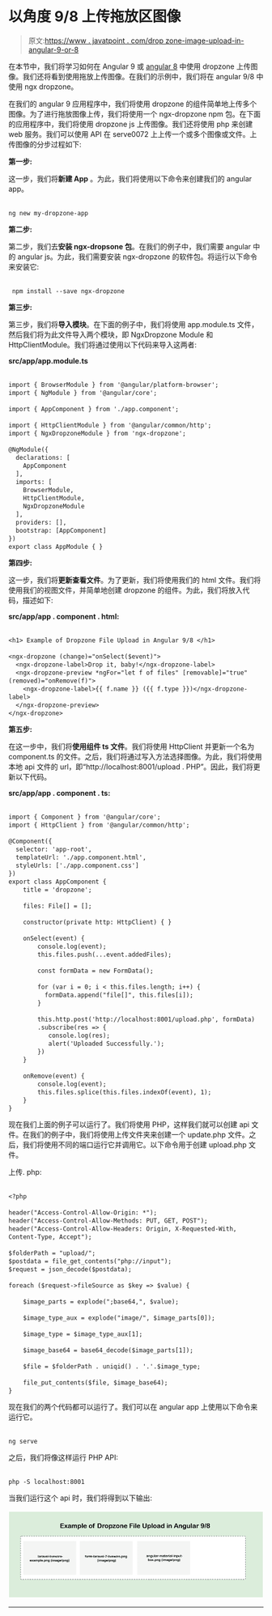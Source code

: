 # 以角度 9/8 上传拖放区图像

> 原文:[https://www . javatpoint . com/drop zone-image-upload-in-angular-9-or-8](https://www.javatpoint.com/dropzone-image-upload-in-angular-9-or-8)

在本节中，我们将学习如何在 Angular 9 或 [angular 8](https://www.javatpoint.com/angular-8) 中使用 dropzone 上传图像。我们还将看到使用拖放上传图像。在我们的示例中，我们将在 angular 9/8 中使用 ngx dropzone。

在我们的 angular 9 应用程序中，我们将使用 dropzone 的组件简单地上传多个图像。为了进行拖放图像上传，我们将使用一个 ngx-dropzone npm 包。在下面的应用程序中，我们将使用 dropzone js 上传图像。我们还将使用 php 来创建 web 服务。我们可以使用 API 在 serve0072 上上传一个或多个图像或文件。上传图像的分步过程如下:

**第一步:**

这一步，我们将**新建 App** 。为此，我们将使用以下命令来创建我们的 angular app。

```

ng new my-dropzone-app

```

**第二步:**

第二步，我们去**安装 ngx-dropsone 包**。在我们的例子中，我们需要 angular 中的 angular js。为此，我们需要安装 ngx-dropzone 的软件包。将运行以下命令来安装它:

```

 npm install --save ngx-dropzone

```

**第三步:**

第三步，我们将**导入模块**。在下面的例子中，我们将使用 app.module.ts 文件，然后我们将为此文件导入两个模块，即 NgxDropzone Module 和 HttpClientModule。我们将通过使用以下代码来导入这两者:

**src/app/app.module.ts**

```

import { BrowserModule } from '@angular/platform-browser';
import { NgModule } from '@angular/core';

import { AppComponent } from './app.component';

import { HttpClientModule } from '@angular/common/http';
import { NgxDropzoneModule } from 'ngx-dropzone';

@NgModule({
  declarations: [
    AppComponent
  ],
  imports: [
    BrowserModule,
    HttpClientModule,
    NgxDropzoneModule
  ],
  providers: [],
  bootstrap: [AppComponent]
})
export class AppModule { }

```

**第四步:**

这一步，我们将**更新查看文件**。为了更新，我们将使用我们的 html 文件。我们将使用我们的视图文件，并简单地创建 dropzone 的组件。为此，我们将放入代码，描述如下:

**src/app/app . component . html:**

```

<h1> Example of Dropzone File Upload in Angular 9/8 </h1>

<ngx-dropzone (change)="onSelect($event)">
  <ngx-dropzone-label>Drop it, baby!</ngx-dropzone-label>
  <ngx-dropzone-preview *ngFor="let f of files" [removable]="true" (removed)="onRemove(f)">
    <ngx-dropzone-label>{{ f.name }} ({{ f.type }})</ngx-dropzone-label>
  </ngx-dropzone-preview>
</ngx-dropzone>

```

**第五步:**

在这一步中，我们将**使用组件 ts 文件**。我们将使用 HttpClient 并更新一个名为 component.ts 的文件。之后，我们将通过写入方法选择图像。为此，我们将使用本地 api 文件的 url，即“http://localhost:8001/upload . PHP”。因此，我们将更新以下代码。

**src/app/app . component . ts:**

```

import { Component } from '@angular/core';
import { HttpClient } from '@angular/common/http';

@Component({
  selector: 'app-root',
  templateUrl: './app.component.html',
  styleUrls: ['./app.component.css']
})
export class AppComponent {
    title = 'dropzone';

    files: File[] = [];

    constructor(private http: HttpClient) { }

    onSelect(event) {
        console.log(event);
        this.files.push(...event.addedFiles);

        const formData = new FormData();

        for (var i = 0; i < this.files.length; i++) { 
          formData.append("file[]", this.files[i]);
        }

        this.http.post('http://localhost:8001/upload.php', formData)
        .subscribe(res => {
           console.log(res);
           alert('Uploaded Successfully.');
        })
    }

    onRemove(event) {
        console.log(event);
        this.files.splice(this.files.indexOf(event), 1);
    }
}

```

现在我们上面的例子可以运行了。我们将使用 PHP，这样我们就可以创建 api 文件。在我们的例子中，我们将使用上传文件夹来创建一个 update.php 文件。之后，我们将使用不同的端口运行它并调用它。以下命令用于创建 upload.php 文件。

上传. php:

```

<?php

header("Access-Control-Allow-Origin: *");
header("Access-Control-Allow-Methods: PUT, GET, POST");
header("Access-Control-Allow-Headers: Origin, X-Requested-With, Content-Type, Accept");

$folderPath = "upload/";
$postdata = file_get_contents("php://input");
$request = json_decode($postdata);

foreach ($request->fileSource as $key => $value) {

    $image_parts = explode(";base64,", $value);

    $image_type_aux = explode("image/", $image_parts[0]);

    $image_type = $image_type_aux[1];

    $image_base64 = base64_decode($image_parts[1]);

    $file = $folderPath . uniqid() . '.'.$image_type;

    file_put_contents($file, $image_base64);
}

```

现在我们的两个代码都可以运行了。我们可以在 angular app 上使用以下命令来运行它。

```

ng serve

```

之后，我们将像这样运行 PHP API:

```

php -S localhost:8001

```

当我们运行这个 api 时，我们将得到以下输出:

![Dropzone Image Upload in Angular 9/8](img/2bbeb7e0e9365d0d0eeae3433d6d1ac8.png)

* * *